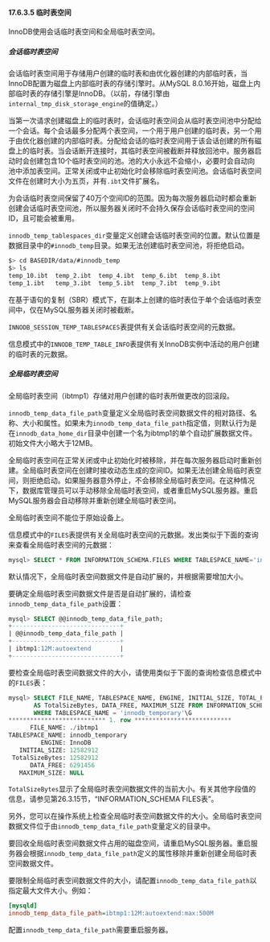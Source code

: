 #### 17.6.3.5 临时表空间

InnoDB使用会话临时表空间和全局临时表空间。

##### 会话临时表空间

会话临时表空间用于存储用户创建的临时表和由优化器创建的内部临时表，当InnoDB配置为磁盘上内部临时表的存储引擎时。从MySQL 8.0.16开始，磁盘上内部临时表的存储引擎是InnoDB。（以前，存储引擎由`internal_tmp_disk_storage_engine`的值确定。）

当第一次请求创建磁盘上的临时表时，会话临时表空间会从临时表空间池中分配给一个会话。每个会话最多分配两个表空间，一个用于用户创建的临时表，另一个用于由优化器创建的内部临时表。分配给会话的临时表空间用于该会话创建的所有磁盘上的临时表。当会话断开连接时，其临时表空间被截断并释放回池中。服务器启动时会创建包含10个临时表空间的池。池的大小永远不会缩小，必要时会自动向池中添加表空间。正常关闭或中止初始化时会移除临时表空间池。会话临时表空间文件在创建时大小为五页，并有`.ibt`文件扩展名。

为会话临时表空间保留了40万个空间ID的范围。因为每次服务器启动时都会重新创建会话临时表空间池，所以服务器关闭时不会持久保存会话临时表空间的空间ID，且可能会被重用。

`innodb_temp_tablespaces_dir`变量定义创建会话临时表空间的位置。默认位置是数据目录中的`#innodb_temp`目录。如果无法创建临时表空间池，将拒绝启动。

```bash
$> cd BASEDIR/data/#innodb_temp
$> ls
temp_10.ibt  temp_2.ibt  temp_4.ibt  temp_6.ibt  temp_8.ibt
temp_1.ibt   temp_3.ibt  temp_5.ibt  temp_7.ibt  temp_9.ibt
```

在基于语句的复制（SBR）模式下，在副本上创建的临时表位于单个会话临时表空间中，仅在MySQL服务器关闭时被截断。

`INNODB_SESSION_TEMP_TABLESPACES`表提供有关会话临时表空间的元数据。

信息模式中的`INNODB_TEMP_TABLE_INFO`表提供有关InnoDB实例中活动的用户创建的临时表的元数据。

##### 全局临时表空间

全局临时表空间（ibtmp1）存储对用户创建的临时表所做更改的回滚段。

`innodb_temp_data_file_path`变量定义全局临时表空间数据文件的相对路径、名称、大小和属性。如果未为`innodb_temp_data_file_path`指定值，则默认行为是在`innodb_data_home_dir`目录中创建一个名为ibtmp1的单个自动扩展数据文件。初始文件大小略大于12MB。

全局临时表空间在正常关闭或中止初始化时被移除，并在每次服务器启动时重新创建。全局临时表空间在创建时接收动态生成的空间ID。如果无法创建全局临时表空间，则拒绝启动。如果服务器意外停止，不会移除全局临时表空间。在这种情况下，数据库管理员可以手动移除全局临时表空间，或者重启MySQL服务器。重启MySQL服务器会自动移除并重新创建全局临时表空间。

全局临时表空间不能位于原始设备上。

信息模式中的`FILES`表提供有关全局临时表空间的元数据。发出类似于下面的查询来查看全局临时表空间的元数据：

```sql
mysql> SELECT * FROM INFORMATION_SCHEMA.FILES WHERE TABLESPACE_NAME='innodb_temporary'\G
```

默认情况下，全局临时表空间数据文件是自动扩展的，并根据需要增加大小。

要确定全局临时表空间数据文件是否是自动扩展的，请检查`innodb_temp_data_file_path`设置：

```sql
mysql> SELECT @@innodb_temp_data_file_path;
+------------------------------+
| @@innodb_temp_data_file_path |
+------------------------------+
| ibtmp1:12M:autoextend        |
+------------------------------+
```

要检查全局临时表空间数据文件的大小，请使用类似于下面的查询检查信息模式中的`FILES`表：

```sql
mysql> SELECT FILE_NAME, TABLESPACE_NAME, ENGINE, INITIAL_SIZE, TOTAL_EXTENTS*EXTENT_SIZE
       AS TotalSizeBytes, DATA_FREE, MAXIMUM_SIZE FROM INFORMATION_SCHEMA.FILES
       WHERE TABLESPACE_NAME = 'innodb_temporary'\G
*************************** 1. row ***************************
      FILE_NAME: ./ibtmp1
TABLESPACE_NAME: innodb_temporary
         ENGINE: InnoDB
   INITIAL_SIZE: 12582912
 TotalSizeBytes: 12582912
      DATA_FREE: 6291456
   MAXIMUM_SIZE: NULL
```

`TotalSizeBytes`显示了全局临时表空间数据文件的当前大小。有关其他字段值的信息，请参见第26.3.15节，“INFORMATION_SCHEMA FILES表”。

另外，您可以在操作系统上检查全局临时表空间数据文件的大小。全局临时表空间数据文件位于由`innodb_temp_data_file_path`变量定义的目录中。

要回收全局临时表空间数据文件占用的磁盘空间，请重启MySQL服务器。重启服务器会根据`innodb_temp_data_file_path`定义的属性移除并重新创建全局临时表空间数据文件。

要限制全局临时表空间数据文件的大小，请配置`innodb_temp_data_file_path`以指定最大文件大小。例如：

```ini
[mysqld]
innodb_temp_data_file_path=ibtmp1:12M:autoextend:max:500M
```

配置`innodb_temp_data_file_path`需要重启服务器。
